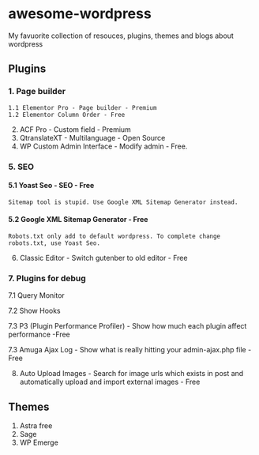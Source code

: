# awesome-wordpress
My favuorite collection of resouces, plugins, themes and blogs about wordpress

## Plugins
### 1. Page builder
    1.1 Elementor Pro - Page builder - Premium
    1.2 Elementor Column Order - Free
2. ACF Pro - Custom field - Premium
3. QtranslateXT - Multilanguage - Open Source
4. WP Custom Admin Interface - Modify admin - Free.
### 5. SEO
#### 5.1 Yoast Seo - SEO - Free
    Sitemap tool is stupid. Use Google XML Sitemap Generator instead.
#### 5.2 Google XML Sitemap Generator - Free
    Robots.txt only add to default wordpress. To complete change robots.txt, use Yoast Seo.
6. Classic Editor - Switch gutenber to old editor - Free

### 7. Plugins for debug
 7.1 Query Monitor
 
 7.2 Show Hooks 
 
 7.3 P3 (Plugin Performance Profiler) - Show how much each plugin affect performance -Free 
 
 7.3 Amuga Ajax Log - Show what is really hitting your admin-ajax.php file - Free

8. Auto Upload Images - Search for image urls which exists in post and automatically upload and import external images - Free

## Themes
1. Astra free
2. Sage
3. WP Emerge
